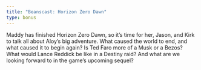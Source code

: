 ```yaml
---
title: "Beanscast: Horizon Zero Dawn"
type: bonus
---
```

Maddy has finished Horizon Zero Dawn, so it’s time for her, Jason, and Kirk to talk all about Aloy’s big adventure. What caused the world to end, and what caused it to begin again? Is Ted Faro more of a Musk or a Bezos? What would Lance Reddick be like in a Destiny raid? And what are we looking forward to in the game’s upcoming sequel?
